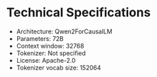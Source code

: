 # Technical Specifications

- Architecture: Qwen2ForCausalLM
- Parameters: 72B
- Context window: 32768
- Tokenizer: Not specified
- License: Apache-2.0
- Tokenizer vocab size: 152064